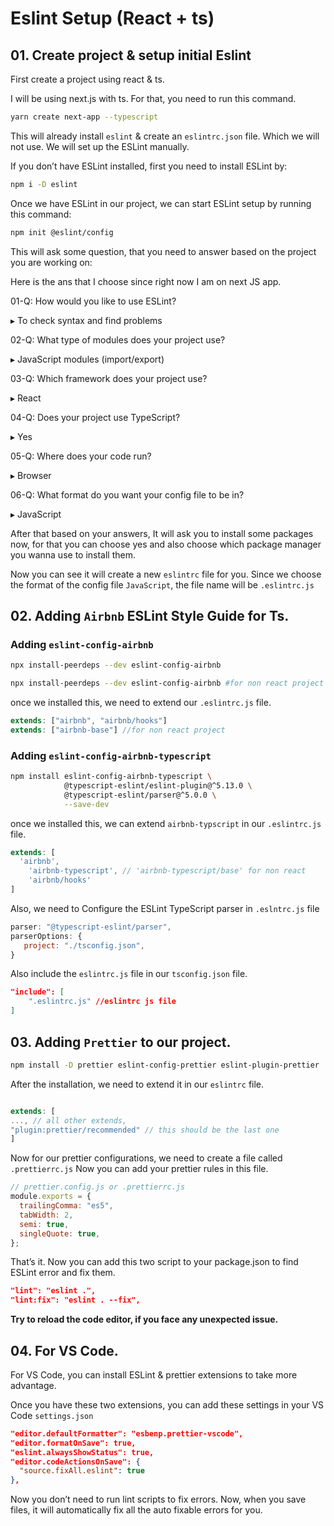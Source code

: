 # Eslint Setup (React + ts)

## 01. Create project & setup initial Eslint

First create a project using react & ts.

I will be using next.js with ts. For that, you need to run this command.

```bash
yarn create next-app --typescript
```

This will already install `eslint` & create an `eslintrc.json` file. Which we will not use. We will set up the ESLint manually.

If you don’t have ESLint installed, first you need to install ESLint by:

```bash
npm i -D eslint
```

Once we have ESLint in our project, we can start ESLint setup by running this command:

```bash
npm init @eslint/config
```

This will ask some question, that you need to answer based on the project you are working on:

Here is the ans that I choose since right now I am on next JS app.

01-Q: How would you like to use ESLint?

▸ To check syntax and find problems

02-Q: What type of modules does your project use?

▸ JavaScript modules (import/export)

03-Q: Which framework does your project use?

▸ React

04-Q: Does your project use TypeScript?

▸ Yes

05-Q: Where does your code run?

▸ Browser

06-Q: What format do you want your config file to be in?

▸ JavaScript

After that based on your answers, It will ask you to install some packages now, for that you can choose yes and  also choose which package manager you wanna use to install them.

Now you can see it will create a new `eslintrc` file for you. Since we choose the format of the config file `JavaScript`, the file name will be `.eslintrc.js`

## 02. Adding `Airbnb` ESLint Style Guide for Ts.

### Adding `eslint-config-airbnb`

```bash
npx install-peerdeps --dev eslint-config-airbnb

npx install-peerdeps --dev eslint-config-airbnb #for non react project
```

once we installed this, we need to extend our `.eslintrc.js` file.

```jsx
extends: ["airbnb", "airbnb/hooks"]
extends: ["airbnb-base"] //for non react project
```

### Adding **`eslint-config-airbnb-typescript`**

```bash
npm install eslint-config-airbnb-typescript \
            @typescript-eslint/eslint-plugin@^5.13.0 \
            @typescript-eslint/parser@^5.0.0 \
            --save-dev
```

once we installed this, we can extend `airbnb-typscript` in our `.eslintrc.js` file.

```jsx
extends: [
  'airbnb',
	'airbnb-typescript', // 'airbnb-typescript/base' for non react
	'airbnb/hooks'
]
```

Also, we need to Configure the ESLint TypeScript parser in `.eslntrc.js` file

```jsx
parser: "@typescript-eslint/parser",
parserOptions: {
   project: "./tsconfig.json",
}
```

Also include the `eslintrc.js` file in our `tsconfig.json` file.

```json
"include": [
	".eslintrc.js" //eslintrc js file
]
```

## 03. Adding `Prettier` to our project.

```bash
npm install -D prettier eslint-config-prettier eslint-plugin-prettier
```

After the installation, we need to extend it in our `eslintrc` file.

```jsx

extends: [
..., // all other extends,
"plugin:prettier/recommended" // this should be the last one
]
```

Now for our prettier configurations, we need to create a file called `.prettierrc.js` Now you can add your prettier rules in this file.

```jsx
// prettier.config.js or .prettierrc.js
module.exports = {
  trailingComma: "es5",
  tabWidth: 2,
  semi: true,
  singleQuote: true,
};
```

That’s it. Now you can add this two script to your package.json to find ESLint error and fix them.

```json
"lint": "eslint .",
"lint:fix": "eslint . --fix",
```

**Try to reload the code editor, if you face any unexpected issue.**

## 04. For VS Code.

For VS Code, you can install ESLint & prettier extensions to take more advantage.

Once you have these two extensions, you can add these settings in your VS Code `settings.json`

```json
"editor.defaultFormatter": "esbenp.prettier-vscode",
"editor.formatOnSave": true,
"eslint.alwaysShowStatus": true,
"editor.codeActionsOnSave": {
  "source.fixAll.eslint": true
},
```

Now you don’t need to run lint scripts to fix errors. Now, when you save files, it will automatically fix all the auto fixable errors for you.
